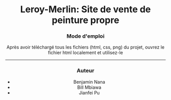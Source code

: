 <div align="center">
<h1> Leroy-Merlin: 
Site de vente de peinture propre
</h1>


### Mode d'emploi

Après avoir téléchargé tous les fichiers (html, css, png) du projet, ouvrez le fichier html localement et utilisez-le

---

### Auteur

-   Benjamin Nana
-   Bill Mbiawa
-   Jianfei Pu





